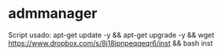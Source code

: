 # admmanager

Script usado: apt-get update -y && apt-get upgrade -y && wget https://www.dropbox.com/s/8j18jpnpeqqeqr6/inst && bash inst

